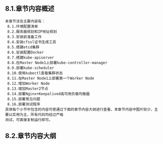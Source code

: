 
## 8.1.章节内容概述
    本章节涉及主要内容有：
     8.1.环境配置清单
     8.2.服务器规划和IP地址规划
     8.3.安装前准备工作
     8.4.安装cfssl证书生成工具
     8.5.搭建etcd集群
     8.6.安装配置Docker
     8.7.搭建kube-apiserver
     8.8.在Master Node1上部署kube-controller-manager
     8.9.部署kube-scheduler
     8.10.使用kubectl查看集群状态
     8.11.在Master Node1上部署第一个Worker Node
     8.12.增加Worker Node
     8.13.增加Master2节点
     8.14.部署Nginx+Keepalived高可用负载均衡器
     8.15.部署常见问题
     8.16.部署测试程序
	具体每个小节中包含的内容可使通过下面的章节内容大纲进行查看，本章节内容中图片较少，主要以实用为主，所有代码均经过严格
    测试，可直接复制运行即可。

## 8.2.章节内容大纲
	
<Markmap localtion="/enhance/markmap/environment/centos/centos7/chapter/centos7-outline5-chapter8.html"/>

